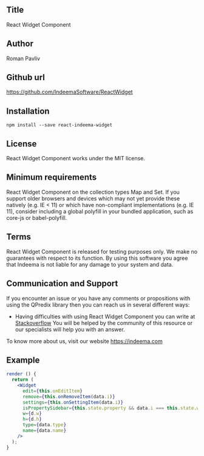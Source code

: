 ## Title

React Widget Component


## Author

Roman Pavliv

## Github url

https://github.com/IndeemaSoftware/ReactWidget

## Installation

`npm install --save react-indeema-widget`

## License
React Widget Component works under the MIT license.

## Minimum requirements 

React Widget Component on the collection types Map and Set. If you support older browsers and devices which may not yet provide these natively (e.g. IE < 11) or which have non-compliant implementations (e.g. IE 11), consider including a global polyfill in your bundled application, such as core-js or babel-polyfill.

## Terms
React Widget Component is released for testing purposes only. We make no guarantees with respect to its function. By using this software you agree that Indeema is not liable for any damage to your system and data.

## Communication and Support
If you encounter an issue or you have any comments or propositions with using the QPredix library then you can reach us in several different ways:
- Having difficulties with using React Widget Component you can write at [Stackoverflow](https://stackoverflow.com/) You will be helped by the community of this resource or our specialists will help you with an answer.

To know more about us, visit our website https://indeema.com

## Example

```jsx
render () {
  return (
    <Widget
      edit={this.onEditItem}
      remove={this.onRemoveItem(data.i)}
      settings={this.onSettingItem(data.i)}
      isPropertySidebar={this.state.property && data.i === this.state.widgetInd}
      w={d.w}
      h={d.h}
      type={data.type}
      name={data.name}
    />
  );
}